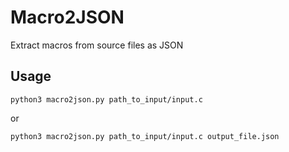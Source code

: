 # Macro2JSON

Extract macros from source files as JSON

## Usage

`python3 macro2json.py path_to_input/input.c`

or 

`python3 macro2json.py path_to_input/input.c output_file.json`
